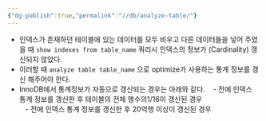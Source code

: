 ```yaml
---
{"dg-publish":true,"permalink":"//db/analyze-table/"}
---
```




- 인덱스가 존재하던 테이블에 있는 데이터를 모두 비우고 다른 데이터들을 넣어 주었을 때 `show indexes from table_name` 쿼리시 인덱스의 정보가 (Cardinality) 갱신되지 않았다.
- 이러할 때 `analyze table table_name` 으로 optimize가 사용하는 통계 정보를 갱신 해주어야 한다.
- InnoDB에서 통계정보가 자동으로 갱신되는 경우는 아래와 같다.
   - 전에 인덱스 통계 정보를 갱신한 후 테이블의 전체 행수의1/16이 갱신된 경우  
   - 전에 인덱스 통계 정보를 갱신한 후 20억행 이상이 갱신된 경우